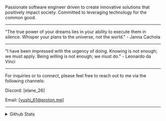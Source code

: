 Passionate software engineer driven to create innovative solutions that positively impact society. Committed to leveraging technology for the common good.

--- 

"The true power of your dreams lies in your ability to execute them in silence. Whisper your plans to the universe, not the world." - Janna Cachola

--- 
"I have been impressed with the urgency of doing. Knowing is not enough; we must apply. Being willing is not enough; we must do." - Leonardo da Vinci

---

For inquiries or to connect, please feel free to reach out to me via the following channels:

Discord: [elane_26]

Email: [yushi_61@proton.me]

---

<details>
<summary>Github Stats</summary>

[![Anurag's GitHub stats](https://github-readme-stats.vercel.app/api?username=yushi5058&theme=catppuccin_mocha)](https://github.com/anuraghazra/github-readme-stats)

[![Top Langs](https://github-readme-stats.vercel.app/api/top-langs/?username=yushi5058&layout=pie)](https://github.com/anuraghazra/github-readme-stats)

[![Harlok's WakaTime stats](https://github-readme-stats.vercel.app/api/wakatime?username=yushi_61&layout=compact)](https://github.com/anuraghazra/github-readme-stats)

</details>

